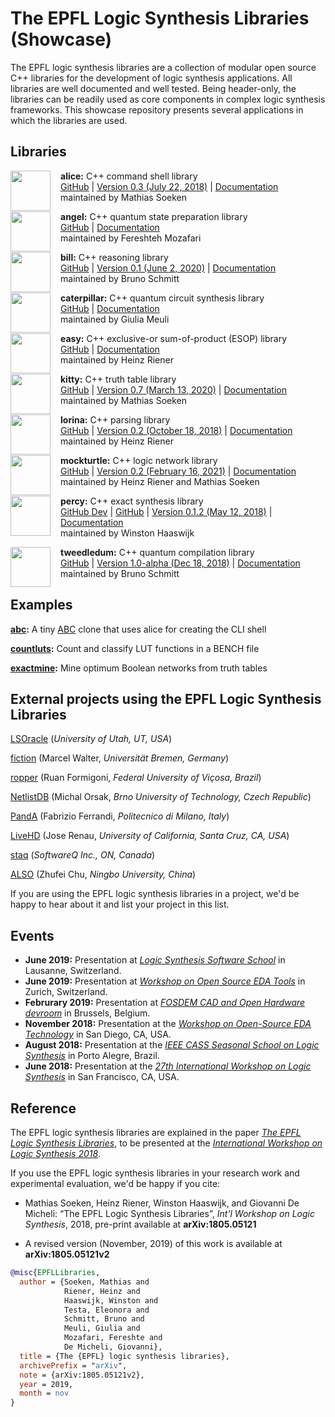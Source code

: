 # The EPFL Logic Synthesis Libraries (Showcase)

The EPFL logic synthesis libraries are a collection of modular open source C++
libraries for the development of logic synthesis applications.  All libraries
are well documented and well tested.  Being header-only, the libraries can be
readily used as core components in complex logic synthesis frameworks.  This
showcase repository presents several applications in which the libraries are
used.

## Libraries

<img src="https://cdn.rawgit.com/msoeken/alice/master/alice.svg" width="64" height="64" align="left" style="margin-right: 12pt" />

**alice:** C++ command shell library <br>
[GitHub](https://github.com/msoeken/alice) | [Version 0.3 (July 22, 2018)](https://github.com/msoeken/alice/releases) | [Documentation](http://libalice.readthedocs.io/en/latest/) <br>
maintained by Mathias Soeken

<img src="https://raw.githubusercontent.com/fmozafari/angel/master/angel.svg" width="64" height="64" align="left" style="margin-right: 12pt" />

**angel:** C++ quantum state preparation library <br>
[GitHub](https://github.com/fmozafari/angel) | [Documentation](https://libangel.readthedocs.io/en/latest/index.html) <br>
maintained by Fereshteh Mozafari

<img src="https://cdn.jsdelivr.net/gh/lsils/bill@master/bill.svg" width="64" height="64" align="left" style="margin-right: 12pt" />

**bill:** C++ reasoning library <br>
[GitHub](https://github.com/lsils/bill) | [Version 0.1 (June 2, 2020)](https://github.com/lsils/bill/releases) |
[Documentation](http://bill.readthedocs.io/en/latest/) <br>
maintained by Bruno Schmitt

<img src="https://raw.githubusercontent.com/gmeuli/caterpillar/master/docs/logoII.svg?sanitize=true" width="64" height="64" align="left" style="margin-right: 12pt" />

**caterpillar:** C++ quantum circuit synthesis library <br>
[GitHub](https://github.com/gmeuli/caterpillar) |
[Documentation](https://qcaterpillar.readthedocs.io/en/latest/?badge=latest) <br>
maintained by Giulia Meuli

<img src="https://cdn.rawgit.com/hriener/easy/master/easy.svg" width="64" height="64" align="left" style="margin-right: 12pt" />

**easy:** C++ exclusive-or sum-of-product (ESOP) library
 <br>
[GitHub](https://github.com/hriener/easy) | [Documentation](http://easy.readthedocs.io/en/latest/) <br>
maintained by Heinz Riener

<img src="https://cdn.rawgit.com/msoeken/kitty/master/kitty.svg" width="64" height="64" align="left" style="margin-right: 12pt" />

**kitty:** C++ truth table library <br>
[GitHub](https://github.com/msoeken/kitty) | [Version 0.7 (March 13, 2020)](https://github.com/msoeken/kitty/releases) | [Documentation](http://libkitty.readthedocs.io/en/latest/) <br>
maintained by Mathias Soeken

<img src="https://cdn.rawgit.com/hriener/lorina/master/lorina.svg" width="64" height="64" align="left" style="margin-right: 12pt" />

**lorina:** C++ parsing library <br>
[GitHub](https://github.com/hriener/lorina) | [Version 0.2 (October 18, 2018)](https://github.com/hriener/lorina/releases) | [Documentation](http://lorina.readthedocs.io/en/latest/) <br>
maintained by Heinz Riener

<img src="https://cdn.rawgit.com/lsils/mockturtle/master/mockturtle.svg" width="64" height="64" align="left" style="margin-right: 12pt" />

**mockturtle:** C++ logic network library <br>
[GitHub](https://github.com/lsils/mockturtle) | [Version 0.2 (February 16, 2021)](https://github.com/lsils/mockturtle/releases) | [Documentation](http://mockturtle.readthedocs.io/en/latest/) <br>
maintained by Heinz Riener and Mathias Soeken

<img src="https://cdn.rawgit.com/whaaswijk/percy/master/percy.svg" width="64" height="64" align="left" style="margin-right: 12pt" />

**percy:** C++ exact synthesis library <br>
[GitHub Dev](https://github.com/lsils/percy) |
[GitHub](https://github.com/whaaswijk/percy) |
[Version 0.1.2 (May 12, 2018)](https://github.com/whaaswijk/percy/releases/) |
[Documentation](http://percy.readthedocs.io/en/latest/) <br>
maintained by Winston Haaswijk

<img src="https://cdn.rawgit.com/boschmitt/tweedledum/master/tweedledum.svg" width="64" height="64" align="left" style="margin-right: 12pt" />

**tweedledum:** C++ quantum compilation library <br>
[GitHub](https://github.com/boschmitt/tweedledum) | [Version 1.0-alpha (Dec 18, 2018)](https://github.com/boschmitt/tweedledum/releases/tag/v1.0-alpha) | [Documentation](https://tweedledum.readthedocs.io/en/latest/) <br>
maintained by Bruno Schmitt

## Examples

**[abc](examples/abc):** A tiny [ABC](https://bitbucket.org/alanmi/abc) clone that uses alice for creating the CLI shell

**[countluts](examples/countluts):** Count and classify LUT functions in a BENCH file

**[exactmine](examples/exactmine):** Mine optimum Boolean networks from truth tables

## External projects using the EPFL Logic Synthesis Libraries

[LSOracle](https://github.com/LNIS-Projects/LSOracle) (*University of Utah, UT, USA*)

[fiction](https://github.com/marcelwa/fiction) (Marcel Walter, *Universität Bremen, Germany*)

[ropper](https://gitlab.com/formigoni/ropper) (Ruan Formigoni, *Federal University of Viçosa, Brazil*)

[NetlistDB](https://github.com/HardwareIR/netlistDB/) (Michal Orsak, *Brno University of Technology, Czech Republic*)

[PandA](https://github.com/ferrandi/PandA-bambu/) (Fabrizio Ferrandi, *Politecnico di Milano, Italy*)

[LiveHD](https://github.com/masc-ucsc/livehd/) (Jose Renau, *University of California, Santa Cruz, CA, USA*)

[staq](https://github.com/softwareQinc/staq/) (*SoftwareQ Inc., ON, Canada*)

[ALSO](https://github.com/nbulsi/also/) (Zhufei Chu, *Ningbo University, China*)

If you are using the EPFL logic synthesis libraries in a project, we'd be happy to hear about it and list your project in this list.

## Events

* **June 2019:** Presentation at [*Logic Synthesis Software School*](https://hriener.github.io/lsss19.html) in Lausanne, Switzerland.
* **June 2019:** Presentation at [*Workshop on Open Source EDA Tools*](https://fossi-foundation.org/wosh/) in Zurich, Switzerland.
* **Februrary 2019:** Presentation at [*FOSDEM CAD and Open Hardware devroom*](https://fosdem.org/2019/schedule/event/epfl_logic_synthesis/) in Brussels, Belgium.
* **November 2018:** Presentation at the [*Workshop on Open-Source EDA Technology*](http://scale.engin.brown.edu/woset/) in San Diego, CA, USA.
* **August 2018:** Presentation at the [*IEEE CASS Seasonal School on Logic Synthesis*](http://inf.ufrgs.br/cass/ls/) in Porto Alegre, Brazil.
* **June 2018:** Presentation at the [*27th International Workshop on Logic Synthesis*](http://www.iwls.org/iwls2018/) in San Francisco, CA, USA.

## Reference

The EPFL logic synthesis libraries are explained in the paper [*The EPFL Logic Synthesis Libraries*](https://arxiv.org/abs/1805.05121), to be presented at the [*International Workshop on Logic Synthesis 2018*](http://www.iwls.org/iwls2018/).

If you use the EPFL logic synthesis libraries in your research work and experimental evaluation, we'd be happy if you cite:

* Mathias Soeken, Heinz Riener, Winston Haaswijk, and Giovanni De Micheli: “The EPFL Logic Synthesis Libraries”, *Int'l Workshop on Logic Synthesis*, 2018, pre-print available at **arXiv:1805.05121**

* A revised version (November, 2019) of this work is available at **arXiv:1805.05121v2**

```bibtex
@misc{EPFLLibraries,
  author = {Soeken, Mathias and
            Riener, Heinz and
            Haaswijk, Winston and
            Testa, Eleonora and
            Schmitt, Bruno and
            Meuli, Giulia and
            Mozafari, Fereshte and
            De Micheli, Giovanni},
  title = {The {EPFL} logic synthesis libraries},
  archivePrefix = "arXiv", 
  note = {arXiv:1805.05121v2},
  year = 2019,
  month = nov
}
```
